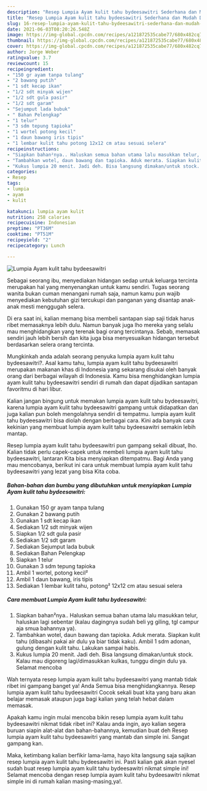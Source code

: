```yaml
---
description: "Resep Lumpia Ayam kulit tahu bydeesawitri Sederhana dan Mudah Dibuat"
title: "Resep Lumpia Ayam kulit tahu bydeesawitri Sederhana dan Mudah Dibuat"
slug: 16-resep-lumpia-ayam-kulit-tahu-bydeesawitri-sederhana-dan-mudah-dibuat
date: 2021-06-03T08:20:26.548Z
image: https://img-global.cpcdn.com/recipes/a121872535cabe77/680x482cq70/lumpia-ayam-kulit-tahu-bydeesawitri-foto-resep-utama.jpg
thumbnail: https://img-global.cpcdn.com/recipes/a121872535cabe77/680x482cq70/lumpia-ayam-kulit-tahu-bydeesawitri-foto-resep-utama.jpg
cover: https://img-global.cpcdn.com/recipes/a121872535cabe77/680x482cq70/lumpia-ayam-kulit-tahu-bydeesawitri-foto-resep-utama.jpg
author: Jorge Weber
ratingvalue: 3.7
reviewcount: 15
recipeingredient:
- "150 gr ayam tanpa tulang"
- "2 bawang putih"
- "1 sdt kecap ikan"
- "1/2 sdt minyak wijen"
- "1/2 sdt gula pasir"
- "1/2 sdt garam"
- "Sejumput lada bubuk"
- " Bahan Pelengkap"
- "1 telur"
- "3 sdm tepung tapioka"
- "1 wortel potong kecil"
- "1 daun bawang iris tipis"
- "1 lembar kulit tahu potong 12x12 cm atau sesuai selera"
recipeinstructions:
- "Siapkan bahan²nya.. Haluskan semua bahan utama lalu masukkan telur, haluskan lagi sebentar (kalau dagingnya sudah beli yg giling, tgl campur aja smua bahannya ya)."
- "Tambahkan wotel, daun bawang dan tapioka. Aduk merata. Siapkan kulit tahu (dibasahi pakai air dulu ya biar tidak kaku). Ambil 1 sdm adonan, gulung dengan kulit tahu. Lakukan sampai habis."
- "Kukus lumpia 20 menit. Jadi deh. Bisa langsung dimakan/untuk stock. Kalau mau digoreng lagi/dimasukkan kulkas, tunggu dingin dulu ya. Selamat mencoba"
categories:
- Resep
tags:
- lumpia
- ayam
- kulit

katakunci: lumpia ayam kulit 
nutrition: 258 calories
recipecuisine: Indonesian
preptime: "PT36M"
cooktime: "PT51M"
recipeyield: "2"
recipecategory: Lunch

---
```



![Lumpia Ayam kulit tahu bydeesawitri](https://img-global.cpcdn.com/recipes/a121872535cabe77/680x482cq70/lumpia-ayam-kulit-tahu-bydeesawitri-foto-resep-utama.jpg)

Sebagai seorang ibu, menyediakan hidangan sedap untuk keluarga tercinta merupakan hal yang menyenangkan untuk kamu sendiri. Tugas seorang  wanita bukan cuman menangani rumah saja, namun kamu pun wajib menyediakan kebutuhan gizi tercukupi dan panganan yang disantap anak-anak mesti menggugah selera.

Di era  saat ini, kalian memang bisa membeli santapan siap saji tidak harus ribet memasaknya lebih dulu. Namun banyak juga lho mereka yang selalu mau menghidangkan yang terenak bagi orang tercintanya. Sebab, memasak sendiri jauh lebih bersih dan kita juga bisa menyesuaikan hidangan tersebut berdasarkan selera orang tercinta. 



Mungkinkah anda adalah seorang penyuka lumpia ayam kulit tahu bydeesawitri?. Asal kamu tahu, lumpia ayam kulit tahu bydeesawitri merupakan makanan khas di Indonesia yang sekarang disukai oleh banyak orang dari berbagai wilayah di Indonesia. Kamu bisa menghidangkan lumpia ayam kulit tahu bydeesawitri sendiri di rumah dan dapat dijadikan santapan favoritmu di hari libur.

Kalian jangan bingung untuk memakan lumpia ayam kulit tahu bydeesawitri, karena lumpia ayam kulit tahu bydeesawitri gampang untuk didapatkan dan juga kalian pun boleh mengolahnya sendiri di tempatmu. lumpia ayam kulit tahu bydeesawitri bisa diolah dengan berbagai cara. Kini ada banyak cara kekinian yang membuat lumpia ayam kulit tahu bydeesawitri semakin lebih mantap.

Resep lumpia ayam kulit tahu bydeesawitri pun gampang sekali dibuat, lho. Kalian tidak perlu capek-capek untuk membeli lumpia ayam kulit tahu bydeesawitri, lantaran Kita bisa menyiapkan ditempatmu. Bagi Anda yang mau mencobanya, berikut ini cara untuk membuat lumpia ayam kulit tahu bydeesawitri yang lezat yang bisa Kita coba.

<!--inarticleads1-->

##### Bahan-bahan dan bumbu yang dibutuhkan untuk menyiapkan Lumpia Ayam kulit tahu bydeesawitri:

1. Gunakan 150 gr ayam tanpa tulang
1. Gunakan 2 bawang putih
1. Gunakan 1 sdt kecap ikan
1. Sediakan 1/2 sdt minyak wijen
1. Siapkan 1/2 sdt gula pasir
1. Sediakan 1/2 sdt garam
1. Sediakan Sejumput lada bubuk
1. Sediakan  Bahan Pelengkap
1. Siapkan 1 telur
1. Gunakan 3 sdm tepung tapioka
1. Ambil 1 wortel, potong kecil²
1. Ambil 1 daun bawang, iris tipis
1. Sediakan 1 lembar kulit tahu, potong² 12x12 cm atau sesuai selera




<!--inarticleads2-->

##### Cara membuat Lumpia Ayam kulit tahu bydeesawitri:

1. Siapkan bahan²nya.. Haluskan semua bahan utama lalu masukkan telur, haluskan lagi sebentar (kalau dagingnya sudah beli yg giling, tgl campur aja smua bahannya ya).
1. Tambahkan wotel, daun bawang dan tapioka. Aduk merata. Siapkan kulit tahu (dibasahi pakai air dulu ya biar tidak kaku). Ambil 1 sdm adonan, gulung dengan kulit tahu. Lakukan sampai habis.
1. Kukus lumpia 20 menit. Jadi deh. Bisa langsung dimakan/untuk stock. Kalau mau digoreng lagi/dimasukkan kulkas, tunggu dingin dulu ya. Selamat mencoba




Wah ternyata resep lumpia ayam kulit tahu bydeesawitri yang mantab tidak ribet ini gampang banget ya! Anda Semua bisa menghidangkannya. Resep lumpia ayam kulit tahu bydeesawitri Cocok sekali buat kita yang baru akan belajar memasak ataupun juga bagi kalian yang telah hebat dalam memasak.

Apakah kamu ingin mulai mencoba bikin resep lumpia ayam kulit tahu bydeesawitri nikmat tidak ribet ini? Kalau anda ingin, ayo kalian segera buruan siapin alat-alat dan bahan-bahannya, kemudian buat deh Resep lumpia ayam kulit tahu bydeesawitri yang mantab dan simple ini. Sangat gampang kan. 

Maka, ketimbang kalian berfikir lama-lama, hayo kita langsung saja sajikan resep lumpia ayam kulit tahu bydeesawitri ini. Pasti kalian gak akan nyesel sudah buat resep lumpia ayam kulit tahu bydeesawitri nikmat simple ini! Selamat mencoba dengan resep lumpia ayam kulit tahu bydeesawitri nikmat simple ini di rumah kalian masing-masing,ya!.

